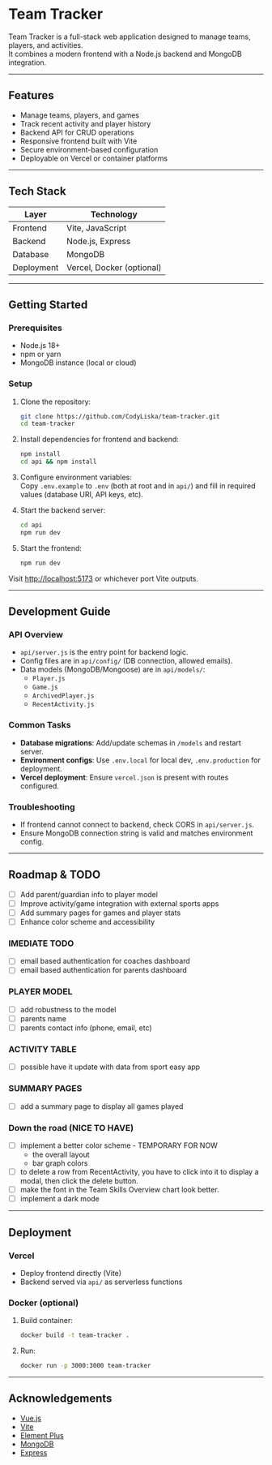 # Team Tracker

Team Tracker is a full-stack web application designed to manage teams, players, and activities.  
It combines a modern frontend with a Node.js backend and MongoDB integration.

---

## Features

- Manage teams, players, and games
- Track recent activity and player history
- Backend API for CRUD operations
- Responsive frontend built with Vite
- Secure environment-based configuration
- Deployable on Vercel or container platforms

---

## Tech Stack

| Layer      | Technology                |
| ---------- | ------------------------- |
| Frontend   | Vite, JavaScript          |
| Backend    | Node.js, Express          |
| Database   | MongoDB                   |
| Deployment | Vercel, Docker (optional) |

---

## Getting Started

### Prerequisites

- Node.js 18+
- npm or yarn
- MongoDB instance (local or cloud)

### Setup

1. Clone the repository:

   ```bash
   git clone https://github.com/CodyLiska/team-tracker.git
   cd team-tracker
   ```

2. Install dependencies for frontend and backend:

   ```bash
   npm install
   cd api && npm install
   ```

3. Configure environment variables:  
   Copy `.env.example` to `.env` (both at root and in `api/`) and fill in required values (database URI, API keys, etc).

4. Start the backend server:

   ```bash
   cd api
   npm run dev
   ```

5. Start the frontend:
   ```bash
   npm run dev
   ```

Visit [http://localhost:5173](http://localhost:5173) or whichever port Vite outputs.

---

## Development Guide

### API Overview

- `api/server.js` is the entry point for backend logic.
- Config files are in `api/config/` (DB connection, allowed emails).
- Data models (MongoDB/Mongoose) are in `api/models/`:
  - `Player.js`
  - `Game.js`
  - `ArchivedPlayer.js`
  - `RecentActivity.js`

### Common Tasks

- **Database migrations**: Add/update schemas in `/models` and restart server.
- **Environment configs**: Use `.env.local` for local dev, `.env.production` for deployment.
- **Vercel deployment**: Ensure `vercel.json` is present with routes configured.

### Troubleshooting

- If frontend cannot connect to backend, check CORS in `api/server.js`.
- Ensure MongoDB connection string is valid and matches environment config.

---

## Roadmap & TODO

- [ ] Add parent/guardian info to player model
- [ ] Improve activity/game integration with external sports apps
- [ ] Add summary pages for games and player stats
- [ ] Enhance color scheme and accessibility

### IMEDIATE TODO

- [ ] email based authentication for coaches dashboard
- [ ] email based authentication for parents dashboard

### PLAYER MODEL

- [ ] add robustness to the model
- [ ] parents name
- [ ] parents contact info (phone, email, etc)

### ACTIVITY TABLE

- [ ] possible have it update with data from sport easy app

### SUMMARY PAGES

- [ ] add a summary page to display all games played

### Down the road (NICE TO HAVE)

- [ ] implement a better color scheme - TEMPORARY FOR NOW
  - the overall layout
  - bar graph colors
- [ ] to delete a row from RecentActivity, you have to click into it to display a modal, then click the delete button.
- [ ] make the font in the Team Skills Overview chart look better.
- [ ] implement a dark mode

---

## Deployment

### Vercel

- Deploy frontend directly (Vite)
- Backend served via `api/` as serverless functions

### Docker (optional)

1. Build container:
   ```bash
   docker build -t team-tracker .
   ```
2. Run:
   ```bash
   docker run -p 3000:3000 team-tracker
   ```

---

## Acknowledgements

- [Vue.js](https://vuejs.org/)
- [Vite](https://vitejs.dev/)
- [Element Plus](https://element-plus.org/)
- [MongoDB](https://www.mongodb.com/)
- [Express](https://expressjs.com/)
